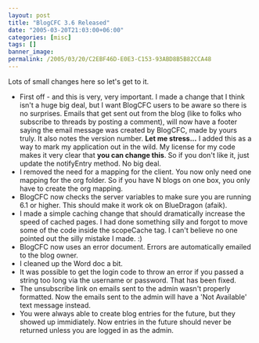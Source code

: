 ```yaml
---
layout: post
title: "BlogCFC 3.6 Released"
date: "2005-03-20T21:03:00+06:00"
categories: [misc]
tags: []
banner_image: 
permalink: /2005/03/20/C2EBF46D-E0E3-C153-93ABD8B5B82CCA48
---
```


Lots of small changes here so let's get to it. 

<ul>
<li>First off - and this is very, very important. I made a change that I think isn't a huge big deal, but I want BlogCFC users to be aware so there is no surprises. Emails that get sent out from the blog (like to folks who subscribe to threads by posting a comment), will now have a footer saying the email message was created by BlogCFC, made by yours truly.  It also notes the version number. <b>Let me stress...</b> I added this as a way to mark my application out in the wild. My license for my code makes it very clear that <b>you can change this</b>. So if you don't like it, just update the notifyEntry method. No big deal. 
<li>I removed the need for a mapping for the client. You now only need one mapping for the org folder. So if you have N blogs on one box, you only have to create the org mapping.
<li>BlogCFC now checks the server variables to make sure you are running 6.1 or higher. This should make it work ok on BlueDragon (afaik). 
<li>I made a simple caching change that should dramatically increase the speed of cached pages. I had done something silly and forgot to move some of the code inside the scopeCache tag. I can't believe no one pointed out the silly mistake I made. :)
<li>BlogCFC now uses an error document. Errors are automatically emailed to the blog owner.
<li>I cleaned up the Word doc a bit.
<li>It was possible to get the login code to throw an error if you passed a string too long via the username or password. That has been fixed.
<li>The unsubscribe link on emails sent to the admin wasn't properly formatted. Now the emails sent to the admin will have a 'Not Available' text message instead.
<li>You were always able to create blog entries for the future, but they showed up immidiately. Now entries in the future should never be returned unless you are logged in as the admin.
</ul>